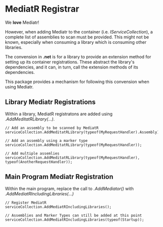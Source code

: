 MediatR Registrar
=================
We **love** Mediatr! 

However, when adding Mediatr to the container (i.e. *IServiceCollection*), a complete list of assemblies to scan must be provided. This might not be known, especially when consuming a library which is consuming other libraries.

The convension in **.net** is for a library to provide an extension method for setting up its container registrations. These abstract the library's dependencies, and it can, in turn, call the extension methods of its dependencies.

This package provides a mechanism for following this convension when using Mediatr.

Library Mediatr Registrations
-----------------------------
Within a library, MediatR registratons are added using *.AddMeditatRLibrary(...)*.

    // Add an assembly to be scanned by MediatR
    serviceCollection.AddMeditatRLibrary(typeof(MyRequestHandler).Assembly);

    // Add an assembly using a marker type
    serviceCollection.AddMeditatRLibrary(typeof(MyRequestHandler));

    // Add multiple assemlies
    serviceCollection.AddMeditatRLibrary(typeof(MyRequestHandler), typeof(AnotherRequestHandler));

Main Program Mediatr Registration
---------------------------------
Within the main program, replace the call to *.AddMediator()* with *.AddMediatRIncludingLibraries(...)*

    // Register MediatR
    serviceCollection.AddMediatRIncludingLibraries();

    // Assemblies and Marker Types can still be added at this point
    serviceCollection.AddMediatRIncludingLibraries(typeof(Startup));

